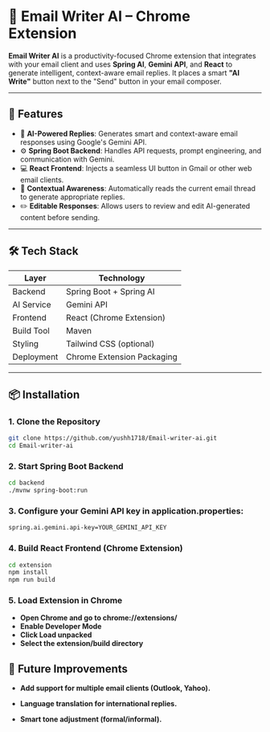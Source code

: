 # 📧 Email Writer AI – Chrome Extension

**Email Writer AI** is a productivity-focused Chrome extension that integrates with your email client and uses **Spring AI**, **Gemini API**, and **React** to generate intelligent, context-aware email replies. It places a smart **"AI Write"** button next to the "Send" button in your email composer.

---

## 🚀 Features

- 🧠 **AI-Powered Replies**: Generates smart and context-aware email responses using Google's Gemini API.
- ⚙️ **Spring Boot Backend**: Handles API requests, prompt engineering, and communication with Gemini.
- 💻 **React Frontend**: Injects a seamless UI button in Gmail or other web email clients.
- 📎 **Contextual Awareness**: Automatically reads the current email thread to generate appropriate replies.
- ✏️ **Editable Responses**: Allows users to review and edit AI-generated content before sending.

---

## 🛠️ Tech Stack

| Layer       | Technology                    |
|------------|-------------------------------|
| Backend     | Spring Boot + Spring AI       |
| AI Service  | Gemini API                    |
| Frontend    | React (Chrome Extension)      |
| Build Tool  | Maven                         |
| Styling     | Tailwind CSS (optional)       |
| Deployment  | Chrome Extension Packaging    |

---

## 📦 Installation

### 1. Clone the Repository

```bash
git clone https://github.com/yushh1718/Email-writer-ai.git
cd Email-writer-ai

```

### 2. Start Spring Boot Backend
``` bash
cd backend
./mvnw spring-boot:run
```
### 3. Configure your Gemini API key in application.properties:
``` bash
spring.ai.gemini.api-key=YOUR_GEMINI_API_KEY
```

### 4. Build React Frontend (Chrome Extension)
``` bash
cd extension
npm install
npm run build
```

### 5. Load Extension in Chrome

- **Open Chrome and go to chrome://extensions/**
- **Enable Developer Mode**
- **Click Load unpacked**
- **Select the extension/build directory**

## 🧠 Future Improvements

- **Add support for multiple email clients (Outlook, Yahoo).**

- **Language translation for international replies.**

- **Smart tone adjustment (formal/informal).**


